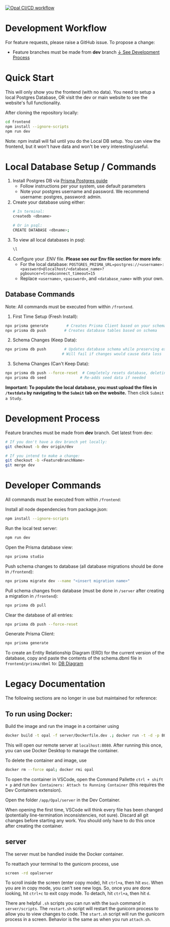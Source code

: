 [![Opal CI/CD workflow](https://github.com/aomlomics/opal/actions/workflows/testAndDeploy.yml/badge.svg)](https://github.com/aomlomics/opal/actions/workflows/testAndDeploy.yml)

# Development Workflow
For feature requests, please raise a GitHub issue. To propose a change:
- Feature branches must be made from **dev** branch [↓ See Development Process](#development-process)

# Quick Start
This will only show you the frontend (with no data). You need to setup a local Postgres Database, OR visit the dev or main website to see the website's full functionality.

After cloning the repository locally:
```bash
cd frontend
npm install --ignore-scripts
npm run dev
```
Note: npm install will fail until you do the Local DB setup. You can view the frontend, but it won't have data and won't be very interesting/useful.

# Local Database Setup / Commands
1. Install Postgres DB via [Prisma Postgres guide](https://www.prisma.io/dataguide/postgresql/setting-up-a-local-postgresql-database)
   - Follow instructions per your system, use default parameters
   - Note your postgres username and password. We recommend username: postgres, password: admin.
2. Create your database using either:
   ```bash
   # In terminal:
   createdb <dbname>
   
   # Or in psql:
   CREATE DATABASE <dbname>;
   ```
3. To view all local databases in psql:
   ```sql
   \l
   ```
4. Configure your .ENV file. __Please see our Env file section for more info__:
   - For the local database: `POSTGRES_PRISMA_URL=postgres://<username>:<password>@localhost/<database_name>?pgbouncer=true&connect_timeout=15`
   - Replace `<username>`, `<password>`, and `<database_name>` with your own.

## Database Commands
Note: All commands must be executed from within `/frontend`.
1. First Time Setup (Fresh Install):
```bash
npx prisma generate        # Creates Prisma Client based on your schema
npx prisma db push        # Creates database tables based on schema
```

2. Schema Changes (Keep Data):
```bash
npx prisma db push        # Updates database schema while preserving existing data
                         # Will fail if changes would cause data loss
```

3. Schema Changes (Can't Keep Data):
```bash
npx prisma db push --force-reset  # Completely resets database, deleting all data
npx prisma db seed               # Re-adds seed data if needed
```

__Important: To populate the local database, you must upload the files in `/testdata` by navigating to the `Submit` tab on the website.__ Then click `Submit a Study`.

# Development Process
Feature branches must be made from __dev__ branch. Get latest from dev:
```bash
# If you don't have a dev branch yet locally:
git checkout -b dev origin/dev

# If you intend to make a change:
git checkout -b <FeatureBranchName>
git merge dev
```

# Developer Commands
All commands must be executed from within `/frontend`:

Install all node dependencies from package.json:
```bash
npm install --ignore-scripts
```

Run the local test server:
```bash
npm run dev
```

Open the Prisma database view:
```bash
npx prisma studio
```

Push schema changes to database (all database migrations should be done in `/frontend`):
```bash
npx prisma migrate dev --name "<insert migration name>"
```

Pull schema changes from database (must be done in `/server` after creating a migration in `/frontend`):
```bash
npx prisma db pull
```

Clear the database of all entries:
```bash
npx prisma db push --force-reset
```

Generate Prisma Client:
```bash
npx prisma generate
```

To create an Entity Relationship Diagram (ERD) for the current version of the database, copy and paste the contents of the schema.dbml file in `frontend/prisma/dbml` to: [DB Diagram](https://dbdiagram.io/d)

# Legacy Documentation
The following sections are no longer in use but maintained for reference:

## To run using Docker:

Build the image and run the image in a container using

```bash
docker build -t opal -f server/Dockerfile.dev .; docker run -t -d -p 8080:8080 --name opal opal
```

This will open our remote server at `localhost:8080`. After running this once, you can use Docker Desktop to manage the container.

To delete the container and image, use

```bash
docker rm --force opal; docker rmi opal
```

To open the container in VSCode, open the Command Pallette `ctrl + shift + p` and run `Dev Containers: Attach to Running Container` (this requires the Dev Containers extension).

Open the folder `/app/Opal/server` in the Dev Container.

When opening the first time, VSCode will think every file has been changed (potentially line-termination inconsistencies, not sure). Discard all git changes before starting any work. You should only have to do this once after creating the container.

## server

The server must be handled inside the Docker container.

To reattach your terminal to the gunicorn process, use

```bash
screen -rd opalserver
```

To scroll inside the screen (enter copy mode), hit `ctrl+a`, then hit `esc`. When you are in copy mode, you can't see new logs. So, once you are done looking, hit `ctrl+c` to exit copy mode. To detach, hit `ctrl+a`, then hit `d`.

There are helpful `.sh` scripts you can run with the `bash` command in `server/scripts`.
The `restart.sh` script will restart the gunicorn process to allow you to view changes to code.
The `start.sh` script will run the gunicorn process in a screen. Behavior is the same as when you run `attach.sh`.
